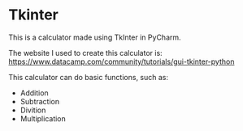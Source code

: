 # Tkinter
This is a calculator made using TkInter in PyCharm.

The website I used to create this calculator is: https://www.datacamp.com/community/tutorials/gui-tkinter-python

This calculator can do basic functions, such as:
- Addition
- Subtraction
- Divition
- Multiplication
